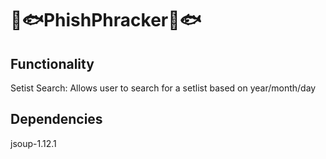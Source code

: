 # 🐠🐟PhishPhracker🐠🐟

## Functionality
Setist Search:
Allows user to search for a setlist based on year/month/day

## Dependencies
jsoup-1.12.1
